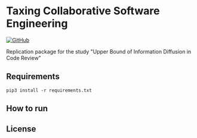 # Taxing Collaborative Software Engineering

[![GitHub](https://img.shields.io/github/license/michaeldorner/only-time-will-tell)](./LICENSE)

Replication package for the study "Upper Bound of Information Diffusion in Code Review"

## Requirements

```
pip3 install -r requirements.txt
```

## How to run



## License

